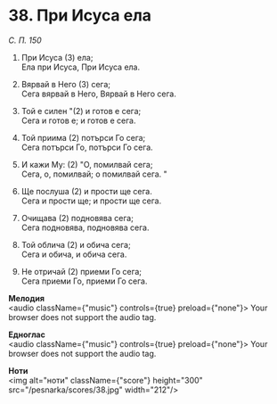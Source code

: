 # 38. При Исуса ела

_С. П. 150_

1. При Исуса (3) ела;  
Ела при Исуса, При Исуса ела.  

2. Вярвай в Него (3) сега;  
Сега вярвай в Него, Вярвай в Него сега.  

3. Той е силен "(2) и готов е сега;  
Сега и готов е; и готов е сега.  

4. Той приима (2) потърси Го сега;  
Сега потърси Го, потърси Го сега.  

5. И кажи Му: (2) "О, помилвай сега;  
Сега, о, помилвай; о помилвай сега. "

6. Ще послуша (2) и прости ще сега.  
Сега и прости ще; и прости ще сега.  

7. Очищава (2) подновява сега;  
Сега подновява, подновява сега.  

8. Той облича (2) и обича сега;  
Сега и обича, и обича сега.  

9. Не отричай (2) приеми Го сега;  
Сега приеми Го, приеми Го сега.

**Мелодия**  
<audio className={"music"} controls={true} preload={"none"}>
    <source src="/pesnarka/mp3/38.mp3" type="audio/mpeg"/>
    Your browser does not support the audio tag.
</audio>

**Едноглас**  
<audio className={"music"} controls={true} preload={"none"}>
    <source src="/pesnarka/transp/38.mp3" type="audio/mpeg"/>
    Your browser does not support the audio tag.
</audio>

**Ноти**  
<img alt="ноти" className={"score"} height="300" src="/pesnarka/scores/38.jpg" width="212"/>
